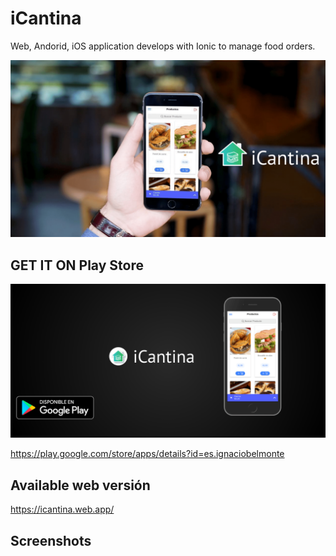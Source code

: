 # iCantina
Web, Andorid, iOS application develops with Ionic to manage food orders.

![alt text](app%20images/portada.png)

## GET IT ON Play Store

![alt text](app%20images/Copy%20of%20iCantina%20banner.png)

https://play.google.com/store/apps/details?id=es.ignaciobelmonte

## Available web versión

https://icantina.web.app/

## Screenshots
